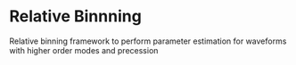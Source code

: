 # Relative Binnning 
Relative binning framework to perform parameter estimation for waveforms with higher order modes and precession
